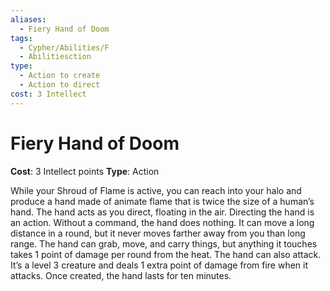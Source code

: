 ```yaml
---
aliases:
  - Fiery Hand of Doom
tags:
  - Cypher/Abilities/F
  - Abilitiesction
type:
  - Action to create
  - Action to direct
cost: 3 Intellect
---
```


# Fiery Hand of Doom

**Cost**: 3 Intellect points
**Type**: Action

While your Shroud of Flame is active, you can reach into your halo and produce a hand made of animate flame that is twice the size of a human’s hand. The hand acts as you direct, floating in the air. Directing the hand is an action. Without a command, the hand does nothing. It can move a long distance in a round, but it never moves farther away from you than long range. The hand can grab, move, and carry things, but anything it touches takes 1 point of damage per round from the heat. The hand can also attack. It’s a level 3 creature and deals 1 extra point of damage from fire when it attacks. Once created, the hand lasts for ten minutes. 
